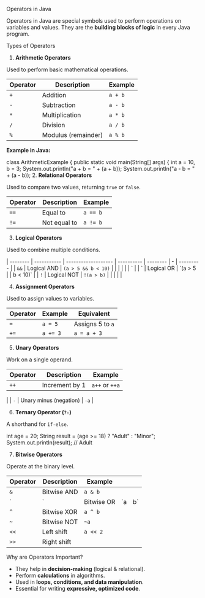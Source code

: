 Operators in Java

Operators in Java are special symbols used to perform operations on variables and values.
They are the **building blocks of logic** in every Java program.

 Types of Operators

 1. **Arithmetic Operators**

Used to perform basic mathematical operations.

| Operator | Description         | Example |
| -------- | ------------------- | ------- |
| `+`      | Addition            | `a + b` |
| `-`      | Subtraction         | `a - b` |
| `*`      | Multiplication      | `a * b` |
| `/`      | Division            | `a / b` |
| `%`      | Modulus (remainder) | `a % b` |

**Example in Java:**

class ArithmeticExample {
    public static void main(String[] args) {
        int a = 10, b = 3;
        System.out.println("a + b = " + (a + b));
        System.out.println("a - b = " + (a - b));
 2. **Relational Operators**

Used to compare two values, returning `true` or `false`.

| Operator | Description              | Example  |
| -------- | ------------------------ | -------- |
| `==`     | Equal to                 | `a == b` |
| `!=`     | Not equal to             | `a != b` |

 3. **Logical Operators**

Used to combine multiple conditions.


| -------- | ----------- | ------------------- | ---------- | -------- | - | --------- |
| `&&`     | Logical AND | `(a > 5 && b < 10)` |            |          |   |           |
| \`       |             | \`                  | Logical OR | \`(a > 5 |   | b < 10)\` |
| `!`      | Logical NOT | `!(a > b)`          |            |          |   |           |

 4. **Assignment Operators**

Used to assign values to variables.

| Operator | Example  | Equivalent       |
| -------- | -------- | ---------------- |
| `=`      | `a = 5`  | Assigns 5 to `a` |
| `+=`     | `a += 3` | `a = a + 3`      |



 5. **Unary Operators**

Work on a single operand.

| Operator | Description            | Example        |
| -------- | ---------------------- | -------------- |
| `++`     | Increment by 1         | `a++` or `++a` |
|
| `-`      | Unary minus (negation) | `-a`           |

 6. **Ternary Operator (`?:`)**

A shorthand for `if-else`.

int age = 20;
String result = (age >= 18) ? "Adult" : "Minor";
System.out.println(result); // Adult

 7. **Bitwise Operators**

Operate at the binary level.

| Operator | Description          | Example    |     |     |
| -------- | -------------------- | ---------- | --- | --- |
| `&`      | Bitwise AND          | `a & b`    |     |     |
| \`       | \`                   | Bitwise OR | \`a | b\` |
| `^`      | Bitwise XOR          | `a ^ b`    |     |     |
| `~`      | Bitwise NOT          | `~a`       |     |     |
| `<<`     | Left shift           | `a << 2`   |     |     |
| `>>`     | Right shift         
 Why are Operators Important?

* They help in **decision-making** (logical & relational).
* Perform **calculations** in algorithms.
* Used in **loops, conditions, and data manipulation**.
* Essential for writing **expressive, optimized code**.


